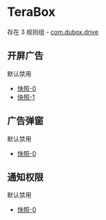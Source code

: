# TeraBox

存在 3 规则组 - [com.dubox.drive](/src/apps/com.dubox.drive.ts)

## 开屏广告

默认禁用

- [快照-0](https://i.gkd.li/i/13200574)
- [快照-1](https://i.gkd.li/i/13688384)

## 广告弹窗

默认禁用

- [快照-0](https://i.gkd.li/i/13200577)

## 通知权限

默认禁用

- [快照-0](https://i.gkd.li/i/13688406)

